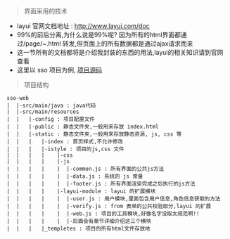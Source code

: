 > 界面采用的技术
- layui 官网文档地址 : http://www.layui.com/doc
- 99%的前后分离,为什么说是99%呢? 因为所有的html界面都通过/page/*~*.html 转发,但页面上的所有数据都是通过ajax请求而来
- 这一节所有的文档都将是介绍我封装的东西的用法,layui的相关知识请到官网查看
- 这里以 sso 项目为例, [项目源码](https://gitee.com/sesamekim/sso-web)

> 项目结构
```
sso-web
|  |-src/main/java : java代码
|  |-src/main/resources
|  |   |-config : 项目配置文件
|  |   |-public : 静态文件夹,一般用来存放 index.html
|  |   |-static : 静态文件夹,一般用来存放静态资源, js, css 等
|  |   |   |-index : 首页样式,不允许修改
|  |   |   |-istyle : 项目的js,css 文件
|  |   |   |    |-css
|  |   |   |    |-js
|  |   |   |    |  |-common.js : 所有界面的公共js方法
|  |   |   |    |  |-data.js : 系统的 js 常量
|  |   |   |    |  |-footer.js : 所有界面渲染完成之后执行的js方法
|  |   |   |    |-layui-module : layui 的扩展模块
|  |   |   |    |  |-user.js : 用户模块,里面包含用户信息,角色信息获取的方法 
|  |   |   |    |  |-verify.js : from 表单的公共校验部分,layui 的扩展
|  |   |   |    |  |-web.js : 项目的工具模块,好像名字没取太规范啊!!
|  |   |   |    |  |-后面会有章节详细介绍这三个模块
|  |   |   |_templetes : 项目的所有html文件存放地
```